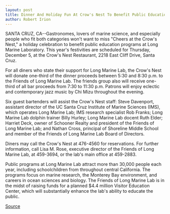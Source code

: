 ```yaml
---
layout: post
title: Dinner And Holiday Fun At Crow's Nest To Benefit Public Education At Long Marine Lab
author: Robert Irion
---
```


SANTA CRUZ, CA--Gastronomes, lovers of marine science, and  especially people who fit both categories won't want to miss  "Cheers at the Crow's Nest," a holiday celebration to benefit public  education programs at Long Marine Laboratory. This year's  festivities are scheduled for Thursday, December 5, at the Crow's  Nest Restaurant, 2218 East Cliff Drive, Santa Cruz.

For all diners who state their support for Long Marine Lab, the  Crow's Nest will donate one-third of the dinner proceeds between  5:30 and 8:30 p.m. to the Friends of Long Marine Lab. The friends  group also will receive one-third of all bar proceeds from 7:30 to  11:30 p.m. Patrons will enjoy eclectic and contemporary jazz music  by Chi Mizu throughout the evening.

Six guest bartenders will assist the Crow's Nest staff: Steve  Davenport, assistant director of the UC Santa Cruz Institute of  Marine Sciences (IMS), which operates Long Marine Lab; IMS research  specialist Rob Franks; Long Marine Lab dolphin trainer Billy Hurley;  Long Marine Lab docent Ruth Elder; Harriet Deck, owner of Schooner  Realty and president of the Friends of Long Marine Lab; and Nathan  Cross, principal of Shoreline Middle School and member of the  Friends of Long Marine Lab Board of Directors.

Diners may call the Crow's Nest at 476-4560 for reservations.  For further information, call Lisa M. Rose, executive director of the  Friends of Long Marine Lab, at 459-3694, or the lab's main office at  459-2883.

Public programs at Long Marine Lab attract more than 30,000  people each year, including schoolchildren from throughout central  California. The programs focus on marine research, the Monterey Bay  environment, and careers in ocean sciences and biology. The Friends  of Long Marine Lab is in the midst of raising funds for a planned $4.4 million Visitor Education Center, which will substantially  enhance the lab's ability to educate the public.

[Source](http://www1.ucsc.edu/news_events/press_releases/archive/96-97/11-96/111996-Cheers_at_the_Crow.html "Permalink to 111996-Cheers_at_the_Crow")